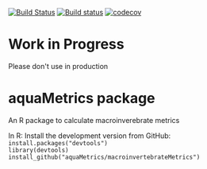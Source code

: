 [![Build Status](https://travis-ci.org/aquaMetrics/aquaMetrics.svg?branch=master)](https://travis-ci.org/aquaMetrics/aquaMetrics)
[![Build status](https://ci.appveyor.com/api/projects/status/n9g0anyf559txvqx/branch/master?svg=true)](https://ci.appveyor.com/project/ecodata1/aquametrics/branch/master)
[![codecov](https://codecov.io/gh/aquaMetrics/aquaMetrics/branch/master/graph/badge.svg)](https://codecov.io/gh/aquaMetrics/aquaMetrics)

# Work in Progress

Please don't use in production

# aquaMetrics package

An R package to calculate macroinverebrate metrics  

In R: Install the development version from GitHub:  
``install.packages("devtools")``  
``library(devtools)``   
``install_github("aquaMetrics/macroinvertebrateMetrics")``  
  


